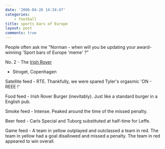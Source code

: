 ```yaml
---
date: '2006-04-26 14:34:47'
categories:
    - football
title: sports bars of Europe
layout: post
comments: true
---
```

People often ask me "Norman - when will you be updating your
award-winning 'Sport bars of Europe 'meme' ?"

No. 2 - The [Irish Rover](http://www.the-irish-rover.com/HTML/Home.htm)
- Stroget, Copenhagen

Satellite feed - RTE. Thankfully, we were spared Tyler's orgasmic 'ON -
REEE !'

Food feed - Irish Rover Burger (inevitably). Just like a standard burger
in a English pub.

Smoke feed - Intense. Peaked around the time of the missed penalty.

Beer feed - Carls Special and Tuborg substituted at half-time for Leffe.

Game feed - A team in yellow outplayed and outclassed a team in red. The
team in yellow had a goal disallowed and missed a penalty. The team in
red appeared to win overall.
